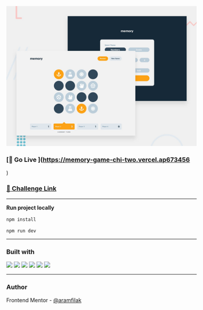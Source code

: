 ![Design preview for the Invoice app coding challenge](./preview.jpg)

### [🔗 Go Live ](https://memory-game-chi-two.vercel.ap673456

)

### [🔗 Challenge Link](https://www.frontendmentor.io/challenges/memory-game-vse4WFPvM)

---

**Run project locally**

```
npm install
```

```
npm run dev
```

---

### Built with

![](https://img.shields.io/badge/React-20232A?style=for-the-badge&logo=react&logoColor=61DAFB)
![](https://img.shields.io/badge/TypeScript-007ACC?style=for-the-badge&logo=typescript&logoColor=white)
![](https://img.shields.io/badge/Sass-CC6699?style=for-the-badge&logo=sass&logoColor=white)
![](https://img.shields.io/badge/HTML5-E34F26?style=for-the-badge&logo=html5&logoColor=white)
![](https://img.shields.io/badge/Vite-B73BFE?style=for-the-badge&logo=vite&logoColor=FFD62E)
![](https://img.shields.io/badge/VSCode-0078D4?style=for-the-badge&logo=visual%20studio%20code&logoColor=white)

---

### Author

Frontend Mentor - [@aramfilak](https://www.frontendmentor.io/profile/aramfilak)
